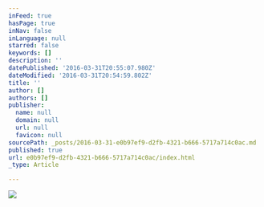 ```yaml
---
inFeed: true
hasPage: true
inNav: false
inLanguage: null
starred: false
keywords: []
description: ''
datePublished: '2016-03-31T20:55:07.980Z'
dateModified: '2016-03-31T20:54:59.802Z'
title: ''
author: []
authors: []
publisher:
  name: null
  domain: null
  url: null
  favicon: null
sourcePath: _posts/2016-03-31-e0b97ef9-d2fb-4321-b666-5717a714c0ac.md
published: true
url: e0b97ef9-d2fb-4321-b666-5717a714c0ac/index.html
_type: Article

---
```

![](https://the-grid-user-content.s3-us-west-2.amazonaws.com/cd0c4ba5-0bfa-4b5d-b5aa-5f8cb0e305fc.gif)